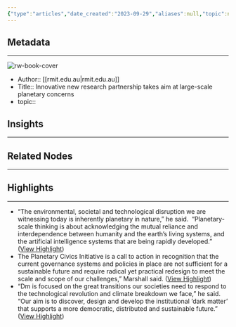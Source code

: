 ```yaml
---
{"type":"articles","date_created":"2023-09-29","aliases":null,"topic":null,"url":"https://www.rmit.edu.au/news/all-news/2023/aug/planetary-civics-initiative","layout":null,"banner":null,"dg-publish":true,"tags":null,"permalink":"/300-biblio/200-articles/innovative-new-research-partnership-takes-aim-at-large-scale-planetary-concerns/","dgPassFrontmatter":true,"created":"2023-10-20T12:44:22.000-05:00","updated":"2023-10-20T12:44:22.000-05:00"}
---
```


## Metadata
---
![rw-book-cover](https://readwise-assets.s3.amazonaws.com/media/uploaded_book_covers/profile_397592/dark-matter-labs-1220x732.jpg)
- Author:: [[rmit.edu.au\|rmit.edu.au]]
- Title:: Innovative new research partnership takes aim at large-scale planetary concerns
- topic::  



## Insights
---
## Related Nodes
---

## Highlights 
---
- “The environmental, societal and technological disruption we are witnessing today is inherently planetary in nature,” he said. 
  “Planetary-scale thinking is about acknowledging the mutual reliance and interdependence between humanity and the earth’s living systems, and the artificial intelligence systems that are being rapidly developed.” ([View Highlight](https://read.readwise.io/read/01hbfjnqfhtx040darbxhked59))
- The Planetary Civics Initiative is a call to action in recognition that the current governance systems and policies in place are not sufficient for a sustainable future and require radical yet practical redesign to meet the scale and scope of our challenges,” Marshall said. ([View Highlight](https://read.readwise.io/read/01hbfjn1881rez0aw17fwjnqyf))
- “Dm is focused on the great transitions our societies need to respond to the technological revolution and climate breakdown we face,” he said. “Our aim is to discover, design and develop the institutional ‘dark matter’ that supports a more democratic, distributed and sustainable future.” ([View Highlight](https://read.readwise.io/read/01hbfjpdg4mw91p4fbw0y83xjf))
